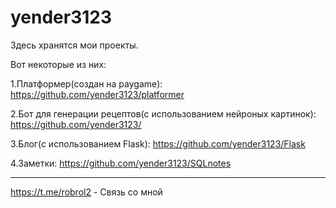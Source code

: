 # yender3123

Здесь хранятся мои проекты.

Вот некоторые из них:

1.Платформер(создан на paygame): https://github.com/yender3123/platformer

2.Бот для генерации рецептов(с использованием нейроных картинок): https://github.com/yender3123/

3.Блог(с использованием Flask): https://github.com/yender3123/Flask

4.Заметки: https://github.com/yender3123/SQLnotes

---
https://t.me/robrol2 - Связь со мной
